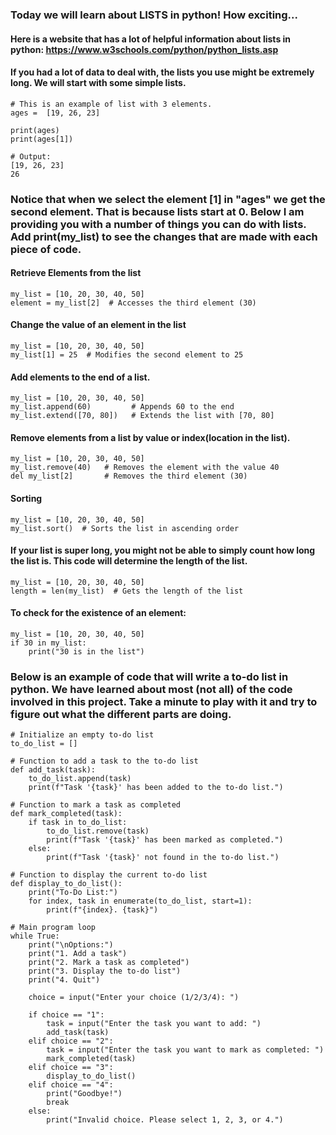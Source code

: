 ### Today we will learn about LISTS in python! How exciting... 
#### Here is a website that has a lot of helpful information about lists in python: https://www.w3schools.com/python/python_lists.asp

#### If you had a lot of data to deal with, the lists you use might be extremely long. We will start with some simple lists. 


```
# This is an example of list with 3 elements. 
ages =  [19, 26, 23]

print(ages)
print(ages[1])

# Output:
[19, 26, 23]
26
```
### Notice that when we select the element [1] in "ages" we get the second element. That is because lists start at 0. Below I am providing you with a number of things you can do with lists. Add print(my_list) to see the changes that are made with each piece of code. 
#### Retrieve Elements from the list
```
my_list = [10, 20, 30, 40, 50]
element = my_list[2]  # Accesses the third element (30)
```
#### Change the value of an element in the list
```
my_list = [10, 20, 30, 40, 50]
my_list[1] = 25  # Modifies the second element to 25
```
#### Add elements to the end of a list. 
```
my_list = [10, 20, 30, 40, 50]
my_list.append(60)         # Appends 60 to the end
my_list.extend([70, 80])   # Extends the list with [70, 80]
```
#### Remove elements from a list by value or index(location in the list).
```
my_list = [10, 20, 30, 40, 50]
my_list.remove(40)   # Removes the element with the value 40
del my_list[2]       # Removes the third element (30)
```
#### Sorting
```
my_list = [10, 20, 30, 40, 50]
my_list.sort()  # Sorts the list in ascending order
```
#### If your list is super long, you might not be able to simply count how long the list is. This code will determine the length of the list. 
```
my_list = [10, 20, 30, 40, 50]
length = len(my_list)  # Gets the length of the list
```
#### To check for the existence of an element: 
```
my_list = [10, 20, 30, 40, 50]
if 30 in my_list:
    print("30 is in the list")
```

### Below is an example of code that will write a to-do list in python. We have learned about most (not all) of the code involved in this project. Take a minute to play with it and try to figure out what the different parts are doing. 

```
# Initialize an empty to-do list
to_do_list = []

# Function to add a task to the to-do list
def add_task(task):
    to_do_list.append(task)
    print(f"Task '{task}' has been added to the to-do list.")

# Function to mark a task as completed
def mark_completed(task):
    if task in to_do_list:
        to_do_list.remove(task)
        print(f"Task '{task}' has been marked as completed.")
    else:
        print(f"Task '{task}' not found in the to-do list.")

# Function to display the current to-do list
def display_to_do_list():
    print("To-Do List:")
    for index, task in enumerate(to_do_list, start=1):
        print(f"{index}. {task}")

# Main program loop
while True:
    print("\nOptions:")
    print("1. Add a task")
    print("2. Mark a task as completed")
    print("3. Display the to-do list")
    print("4. Quit")

    choice = input("Enter your choice (1/2/3/4): ")

    if choice == "1":
        task = input("Enter the task you want to add: ")
        add_task(task)
    elif choice == "2":
        task = input("Enter the task you want to mark as completed: ")
        mark_completed(task)
    elif choice == "3":
        display_to_do_list()
    elif choice == "4":
        print("Goodbye!")
        break
    else:
        print("Invalid choice. Please select 1, 2, 3, or 4.")
```




